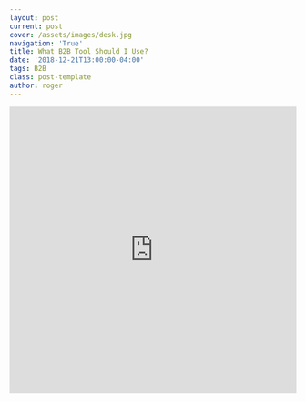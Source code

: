 ```yaml
---
layout: post
current: post
cover: /assets/images/desk.jpg
navigation: 'True'
title: What B2B Tool Should I Use?
date: '2018-12-21T13:00:00-04:00'
tags: B2B
class: post-template
author: roger
---
```

<div class="interact_responsive_padding" style="padding:100% 0 0 0;position:relative;margin-bottom:5px;"><div class="interact_responsive_wrapper" style="height:100%;left:0;position:absolute;top:0;width:100%;"><iframe id="interactApp5c1d0e5db50474001396d55e" width="100%" height="100%" style="border:none;max-width:100%;margin:0;" allowTransparency="true" frameborder="0" src="https://quiz.tryinteract.com/#/5c1d0e5db50474001396d55e?method=iframe"></iframe></div></div>
